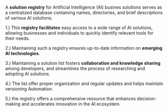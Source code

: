 
A **solution registry** for Artificial Intelligence (AI) busines solutions serves as a centralized database containing names, directories, and brief descriptions of various AI solutions. 

1.) This **registry facilitates** easy access to a wide range of AI solutions, allowing businesses and individuals to quickly identify relevant tools for their needs.

2.) Maintaining such a registry ensures up-to-date information on **emerging AI technologies**.

3.) Maintaining a solution list fosters **collaboration and knowledge sharing** among developers, and streamlines the process of researching and adopting AI solutions. 

4.) The list offer proper organization and regular updates and helps maintain versioning Automation.

5.) the registry offers a comprehensive resource that enhances decision-making and accelerates innovation in the AI ecosystem.
